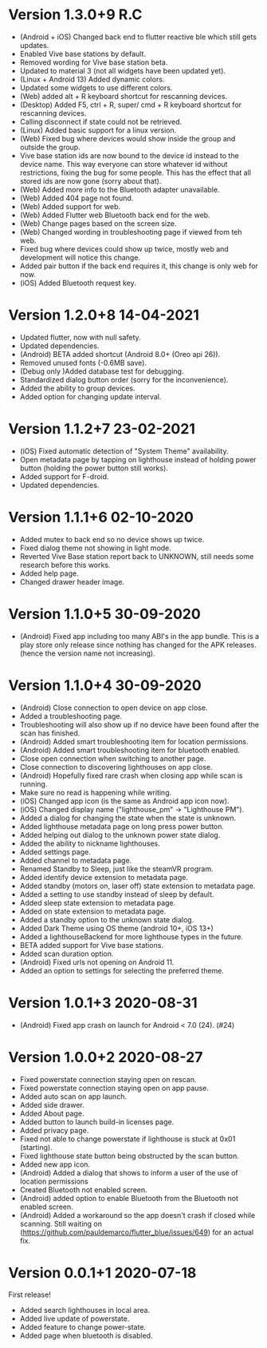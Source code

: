 # Version 1.3.0+9 R.C

- (Android + iOS) Changed back end to flutter reactive ble which still gets updates.
- Enabled Vive base stations by default.
- Removed wording for Vive base station beta.
- Updated to material 3 (not all widgets have been updated yet).
- (Linux + Android 13) Added dynamic colors.
- Updated some widgets to use different colors.
- (Web) added alt + R keyboard shortcut for rescanning devices.
- (Desktop) Added F5, ctrl + R, super/ cmd + R keyboard shortcut for rescanning devices.
- Calling disconnect if state could not be retrieved.
- (Linux) Added basic support for a linux version.
- (Web) Fixed bug where devices would show inside the group and outside the group.
- Vive base station ids are now bound to the device id instead to the device name.
  This way everyone can store whatever id without restrictions, fixing the bug for some people.
  This has the effect that all stored ids are now gone (sorry about that).
- (Web) Added more info to the Bluetooth adapter unavailable.
- (Web) Added 404 page not found.
- (Web) Added support for web.
- (Web) Added Flutter web Bluetooth back end for the web.
- (Web) Change pages based on the screen size.
- (Web) Changed wording in troubleshooting page if viewed from teh web.
- Fixed bug where devices could show up twice, mostly web and development will notice this change.
- Added pair button if the back end requires it, this change is only web for now.
- (iOS) Added Bluetooth request key.

# Version 1.2.0+8 14-04-2021

- Updated flutter, now with null safety.
- Updated dependencies.
- (Android) BETA added shortcut (Android 8.0+ (Oreo api 26)).
- Removed unused fonts (-0.6MB save).
- (Debug only )Added database test for debugging.
- Standardized dialog button order (sorry for the inconvenience).
- Added the ability to group devices.
- Added option for changing update interval.

# Version 1.1.2+7 23-02-2021

- (iOS) Fixed automatic detection of "System Theme" availability.
- Open metadata page by tapping on lighthouse instead of holding power button (holding the power
  button still works).
- Added support for F-droid.
- Updated dependencies.

# Version 1.1.1+6 02-10-2020

- Added mutex to back end so no device shows up twice.
- Fixed dialog theme not showing in light mode.
- Reverted Vive Base station report back to UNKNOWN, still needs some research before this works.
- Added help page.
- Changed drawer header image.

# Version 1.1.0+5 30-09-2020

- (Android) Fixed app including too many ABI's in the app bundle. This is a play store only release
  since nothing has changed for the APK releases. (hence the version name not increasing).

# Version 1.1.0+4 30-09-2020

- (Android) Close connection to open device on app close.
- Added a troubleshooting page.
- Troubleshooting will also show up if no device have been found after the scan has finished.
- (Android) Added smart troubleshooting item for location permissions.
- (Android) Added smart troubleshooting item for bluetooth enabled.
- Close open connection when switching to another page.
- Close connection to discovering lighthouses on app close.
- (Android) Hopefully fixed rare crash when closing app while scan is running.
- Make sure no read is happening while writing.
- (iOS) Changed app icon (is the same as Android app icon now).
- (iOS) Changed display name ("lighthouse_pm" -> "Lighthouse PM").
- Added a dialog for changing the state when the state is unknown.
- Added lighthouse metadata page on long press power button.
- Added helping out dialog to the unknown power state dialog.
- Added the ability to nickname lighthouses.
- Added settings page.
- Added channel to metadata page.
- Renamed Standby to Sleep, just like the steamVR program.
- Added identify device extension to metadata page.
- Added standby (motors on, laser off) state extension to metadata page.
- Added a setting to use standby instead of sleep by default.
- Added sleep state extension to metadata page.
- Added on state extension to metadata page.
- Added a standby option to the unknown state dialog.
- Added Dark Theme using OS theme (android 10+, iOS 13+)
- Added a lighthouseBackend for more lighthouse types in the future.
- BETA added support for Vive base stations.
- Added scan duration option.
- (Android) Fixed urls not opening on Android 11.
- Added an option to settings for selecting the preferred theme.

# Version 1.0.1+3 2020-08-31

- (Android) Fixed app crash on launch for Android < 7.0 (24). (#24)

# Version 1.0.0+2 2020-08-27

- Fixed powerstate connection staying open on rescan.
- Fixed powerstate connection staying open on app pause.
- Added auto scan on app launch.
- Added side drawer.
- Added About page.
- Added button to launch build-in licenses page.
- Added privacy page.
- Fixed not able to change powerstate if lighthouse is stuck at 0x01 (starting).
- Fixed lighthouse state button being obstructed by the scan button.
- Added new app icon.
- (Android) Added a dialog that shows to inform a user of the use of location permissions
- Created Bluetooth not enabled screen.
- (Android) added option to enable Bluetooth from the Bluetooth not enabled screen.
- (Android) Added a workaround so the app doesn't crash if closed while scanning. Still waiting
  on (https://github.com/pauldemarco/flutter_blue/issues/649) for an actual fix.

# Version 0.0.1+1 2020-07-18

First release!

- Added search lighthouses in local area.
- Added live update of powerstate.
- Added feature to change power-state.
- Added page when bluetooth is disabled.
